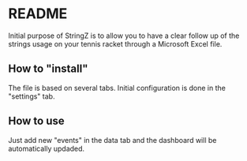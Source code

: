 # README

Initial purpose of StringZ is to allow you to have a clear follow up of the strings usage on your tennis racket through a Microsoft Excel file.

## How to "install"

The file is based on several tabs.
Initial configuration is done in the "settings" tab.

## How to use

Just add new "events" in the data tab and the dashboard will be automatically updaded.
